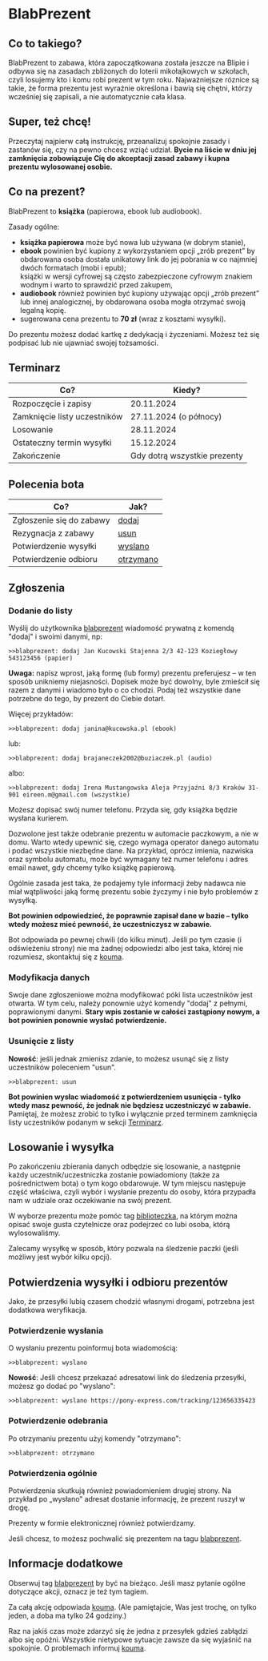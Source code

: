 ---
---

# BlabPrezent

## Co to takiego?

BlabPrezent to zabawa, która zapoczątkowana została jeszcze na Blipie i odbywa się na zasadach zbliżonych do loterii mikołajkowych w szkołach, 
czyli losujemy kto i komu robi prezent w tym roku. Najważniejsze róznice są takie, że forma prezentu jest wyraźnie określona i bawią się chętni,
którzy wcześniej się zapisali, a nie automatycznie cała klasa.

## Super, też chcę!

Przeczytaj najpierw całą instrukcję, przeanalizuj spokojnie zasady i zastanów się, czy na pewno chcesz wziąć udział.
**Bycie na liście w dniu jej zamknięcia zobowiązuje Cię do akceptacji zasad zabawy i kupna prezentu wylosowanej osobie.**

## Co na prezent?

BlabPrezent to **książka** (papierowa, ebook lub audiobook).

Zasady ogólne:

* **książka papierowa** może być nowa lub używana (w dobrym stanie),
* **ebook** powinien być kupiony z wykorzystaniem opcji „zrób prezent” by obdarowana osoba dostała unikatowy link do jej pobrania
w co najmniej dwóch formatach (mobi i epub);<br>
książki w wersji cyfrowej są często zabezpieczone cyfrowym znakiem wodnym i warto to sprawdzić przed zakupem,
* **audiobook** również powinien być kupiony używając opcji „zrób prezent” lub innej analogicznej, by obdarowana osoba mogła otrzymać swoją
legalną kopię.
* sugerowana cena prezentu to **70 zł** (wraz z kosztami wysyłki).

Do prezentu możesz dodać kartkę z dedykacją i życzeniami. Możesz też się podpisać lub nie ujawniać swojej tożsamości.

## Terminarz

| Co?                          | Kiedy?                       |
| ---------------------------- | ---------------------------- |
| Rozpoczęcie i zapisy         | 20.11.2024                   |
| Zamknięcie listy uczestników | 27.11.2024 (o północy)       |
| Losowanie                    | 28.11.2024                   |
| Ostateczny termin wysyłki    | 15.12.2024                   |
| Zakończenie                  | Gdy dotrą wszystkie prezenty |

## Polecenia bota

| Co?                      | Jak?                                  |
| ------------------------ | ------------------------------------- |
| Zgłoszenie się do zabawy | [dodaj](#dodanie-do-listy)            |
| Rezygnacja z zabawy      | [usun](#usunięcie-z-listy)            |
| Potwierdzenie wysyłki    | [wyslano](#potwierdzenie-wysłania)    |  
| Potwierdzenie odbioru    | [otrzymano](#potwierdzenie-odebrania) |  

## Zgłoszenia

### Dodanie do listy

Wyślij do użytkownika [blabprezent](https://blabler.pl/dash/blabprezent.html) wiadomość prywatną z komendą "dodaj" i swoimi danymi, np:

`>>blabprezent: dodaj Jan Kucowski Stajenna 2/3 42-123 Koziegłowy 543123456 (papier)`

**Uwaga:** napisz wprost, jaką formę (lub formy) prezentu preferujesz – w ten sposób unikniemy niejasności.
Dopisek może być dowolny, byle zmieścił się razem z danymi i wiadomo było o co chodzi.
Podaj też wszystkie dane potrzebne do tego, by prezent do Ciebie dotarł.

Więcej przykładów:

`>>blabprezent: dodaj janina@kucowska.pl (ebook)`

lub:

`>>blabprezent: dodaj brajaneczek2002@buziaczek.pl (audio)`

albo:

`>>blabprezent: dodaj Irena Mustangowska Aleja Przyjaźni 8/3 Kraków 31-901 eireen.m@gmail.com (wszystkie)`

Możesz dopisać swój numer telefonu. Przyda się, gdy książka będzie wysłana kurierem.

Dozwolone jest także odebranie prezentu w automacie paczkowym, a nie w domu. Warto wtedy upewnić się, czego wymaga operator danego automatu
i podać wszystkie niezbędne dane. Na przykład, oprócz imienia, nazwiska oraz symbolu automatu, może być wymagany też numer telefonu
i adres email nawet, gdy chcemy tylko książkę papierową.

Ogólnie zasada jest taka, że podajemy tyle informacji żeby nadawca nie miał wątpliwości jaką formę prezentu sobie życzymy
i nie było problemów z wysyłką.

**Bot powinien odpowiedzieć, że poprawnie zapisał dane w bazie – tylko wtedy możesz mieć pewność, że uczestniczysz w zabawie.**

Bot odpowiada po pewnej chwili (do kilku minut). Jeśli po tym czasie (i odświeżeniu strony) nie ma żadnej odpowiedzi albo jest taka,
której nie rozumiesz, skontaktuj się z [kouma](https://blabler.pl/dash/kouma.html).

### Modyfikacja danych

Swoje dane zgłoszeniowe można modyfikować póki lista uczestników jest otwarta. W tym celu, należy ponownie użyć komendy "dodaj" z pełnymi,
poprawionymi danymi. **Stary wpis zostanie w całości zastąpiony nowym, a bot powinien ponownie wysłać potwierdzenie.**

### Usunięcie z listy

**Nowość**: jeśli jednak zmienisz zdanie, to możesz usunąć się z listy uczestników poleceniem "usun".

`>>blabprezent: usun`

**Bot powinien wysłac wiadomość z potwierdzeniem usunięcia - tylko wtedy masz pewność, że jednak nie będziesz uczestniczyć w zabawie.**
Pamiętaj, że możesz zrobić to tylko i wyłącznie przed terminem zamknięcia listy uczestników podanym w sekcji [Terminarz](#terminarz).

## Losowanie i wysyłka

Po zakończeniu zbierania danych odbędzie się losowanie, a następnie każdy uczestnik/uczestniczka zostanie powiadomiony
(także za pośrednictwem bota) o tym kogo obdarowuje. W tym miejscu następuje część właściwa, czyli wybór i wysłanie prezentu do osoby,
która przypadła nam w udziale oraz oczekiwanie na swój prezent.

W wyborze prezentu może pomóc tag [biblioteczka](https://blabler.pl/tag/biblioteczka.html), na którym można opisać swoje gusta
czytelnicze oraz podejrzeć co lubi osoba, którą wylosowaliśmy.

Zalecamy wysyłkę w sposób, który pozwala na śledzenie paczki (jeśli możliwy jest wybór kilku opcji).

## Potwierdzenia wysyłki i odbioru prezentów

Jako, że przesyłki lubią czasem chodzić własnymi drogami, potrzebna jest dodatkowa weryfikacja.

### Potwierdzenie wysłania

O wysłaniu prezentu poinformuj bota wiadomością:

`>>blabprezent: wyslano`

**Nowość**: Jeśli chcesz przekazać adresatowi link do śledzenia przesyłki, możesz go dodać po "wyslano":

`>>blabprezent: wyslano https://pony-express.com/tracking/123656335423`

### Potwierdzenie odebrania

Po otrzymaniu prezentu użyj komendy "otrzymano":

`>>blabprezent: otrzymano`

### Potwierdzenia ogólnie

Potwierdzenia skutkują również powiadomieniem drugiej strony. Na przykład po „wysłano” adresat dostanie informację, że prezent ruszył w drogę.

Prezenty w formie elektronicznej również potwierdzamy.

Jeśli chcesz, to możesz pochwalić się prezentem na tagu [blabprezent](https://blabler.pl/tag/blabprezent.html).

## Informacje dodatkowe

Obserwuj tag [blabprezent](https://blabler.pl/tag/blabprezent.html) by być na bieżąco. Jeśli masz pytanie ogólne dotyczące akcji, oznacz je też tym tagiem.

Za całą akcję odpowiada [kouma](https://blabler.pl/dash/kouma.html).
(Ale pamiętajcie, Was jest trochę, on tylko jeden, a doba ma tylko 24 godziny.)

Raz na jakiś czas może zdarzyć się że jedna z przesyłek gdzieś zabłądzi albo się opóźni.
Wszystkie nietypowe sytuacje zawsze da się wyjaśnić na spokojnie. O problemach informuj [kouma](https://blabler.pl/dash/kouma.html).
